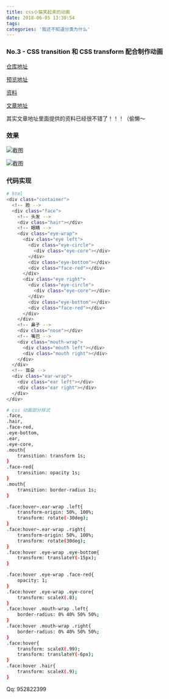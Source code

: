 ```yaml
---
title: css小猫笑起来的动画
date: 2018-06-05 13:39:54
tags:
categories: '我还不知道分类为什么'
---
```


### No.3 - CSS transition 和 CSS transform 配合制作动画

[仓库地址](http://ife.baidu.com/course/all)

[预览地址](https://xiaotiandada.github.io/ife/%E8%AE%BE%E8%AE%A1%E5%B8%88%E5%AD%A6%E9%99%A2/No.3/index.html)

[资料](http://ife.baidu.com/note/detail/id/418#)

[文章地址](http://ife.baidu.com/course/detail/id/30)

其实文章地址里面提供的资料已经很不错了！！！（偷懒～

<!-- more -->

### 效果

![截图](css小猫笑起来的动画/cat.png)

![截图](css小猫笑起来的动画/cats.png)

### 代码实现

``` bash
# html
<div class="container">
  <!-- 脸 -->
  <div class="face">
    <!-- 头发 -->
    <div class="hair"></div>
    <!-- 眼睛 -->
    <div class="eye-wrap">
      <div class="eye left">
        <div class="eye-circle">
          <div class="eye-core"></div>
        </div>
        <div class="eye-bottom"></div>
        <div class="face-red"></div>
      </div>
      <div class="eye right">
        <div class="eye-circle">
          <div class="eye-core"></div>
        </div>
        <div class="eye-bottom"></div>
        <div class="face-red"></div>
      </div>
    </div>
    <!-- 鼻子 -->
    <div class="nose"></div>
    <!-- 嘴巴 -->
    <div class="mouth-wrap">
      <div class="mouth left"></div>
      <div class="mouth right"></div>
    </div>
  </div>
  <!-- 耳朵 -->
  <div class="ear-wrap">
    <div class="ear left"></div>
    <div class="ear right"></div>
  </div>
</div>
```

``` bash
# css 动画部分样式
.face,
.hair,
.face-red,
.eye-bottom,
.ear,
.eye-core,
.mouth{
    transition: transform 1s;    
}
.face-red{
    transition: opacity 1s;
}
.mouth{
    transition: border-radius 1s;
}

.face:hover~.ear-wrap .left{
    transform-origin: 50%, 100%;
    transform: rotate(-30deg);
}
.face:hover~.ear-wrap .right{
    transform-origin: 50%, 100%;
    transform: rotate(30deg);
}
.face:hover .eye-wrap .eye-bottom{
    transform: translateY(-15px);
}

.face:hover .eye-wrap .face-red{
    opacity: 1;
}
.face:hover .eye-wrap .eye-core{
    transform: scaleX(.8);
}
.face:hover .mouth-wrap .left{
    border-radius: 0% 40% 50% 50%;
}
.face:hover .mouth-wrap .right{
    border-radius: 0% 40% 50% 50%;
}
.face:hover{
    transform: scaleX(.99);
    transform: translateY(-6px);
}
.face:hover .hair{
    transform: scaleX(.9);
}
```
Qq: 952822399